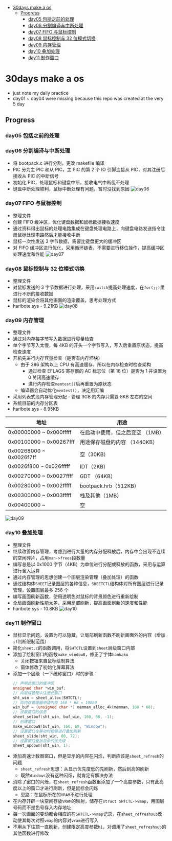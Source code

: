 <!-- vim-markdown-toc GFM -->

* [30days make a os](#30days-make-a-os)
	* [Progress](#progress)
		* [day05 包括之前的处理](#day05-包括之前的处理)
		* [day06 分割编译与中断处理](#day06-分割编译与中断处理)
		* [day07 FIFO 与鼠标控制](#day07-fifo-与鼠标控制)
		* [day08 鼠标控制与 32 位模式切换](#day08-鼠标控制与-32-位模式切换)
		* [day09 内存管理](#day09-内存管理)
		* [day10 叠加处理](#day10-叠加处理)
		* [day11 制作窗口](#day11-制作窗口)

<!-- vim-markdown-toc -->

# 30days make a os
- just note my daily practice
- day01 ~ day04 were missing because this repo was created at the very 5 day

## Progress
### day05 包括之前的处理
### day06 分割编译与中断处理
- 将 bootpack.c 进行分割，更改 makefile 编译
- PIC 分为主 PIC 和从 PIC，主 PIC 的第 2 个 IO 引脚连接从 PIC，对其注册后接收从 PIC 的中断信号
- 初始化 PIC，处理鼠标和键盘中断，接收电气中断但不处理
- 键盘中断处理顺利，鼠标中断处理有问题，暂时没找到原因
![day06](./day06/6.png)
### day07 FIFO 与鼠标控制
- 整理文件
- 创建 FIFO 缓冲区，优化键盘数据和鼠标数据接收速度
- 通过资料得出鼠标的处理电路集成在键盘处理电路上，向键盘电路发送指令注册鼠标处理电路然后才能接收中断
- 鼠标一次性发送 3 字节数据，需要比键盘更大的缓冲区
- 对 FIFO 缓冲区进行优化，采用循环链表，不需要进行移位操作，提高缓冲区处理速度和性能
![day07](./day07/7.png)
### day08 鼠标控制与 32 位模式切换
- 整理文件
- 对鼠标发送的 3 字节数据进行处理，采用`switch`提高处理速度，在`for(;;)`里进行不断的接收数据
- 鼠标的渲染会将其他画面的渲染覆盖，思考处理方式
- haribote.sys - 9.21KB
![day08](./day08/8.png)
### day09 内存管理
- 整理文件
- 通过对内存每字节写入数据进行容量检查
- 单个字节写入太慢，每 4KB 的开头一个字节写入，写入后重置原状态，提高检查速度
- 开机先进行内存容量检查（是否有内存坏块）
	- 由于 386 架构以上 CPU 有高速缓存，所以在内存检查时检查架构
		- 通过检查 EFLAGS 寄存器的 AC 标志位（第 18 位）是否为 1 并设置为 0 关闭高速缓存
		- 进行内存检查`memtest()`后再重置为原状态
	- 编译器会自动优化`memtest()`，决定用汇编
- 采用列表式段内存管理分配 - 管理 3GB 的内存只需要 8KB 左右的空间
- 系统目前的内存分区表
- haribote.sys - 8.95KB

| 地址                    | 用途                             |
|-------------------------|----------------------------------|
| 0x00000000 ~ 0x000fffff | 在启动中使用，但之后变空 （1MB） |
| 0x00100000 ~ 0x00267fff | 用途保存磁盘的内容 （1440KB）    |
| 0x00268000 ~ 0x0026f7ff | 空（30KB）                       |
| 0x0026f800 ~ 0x026fffff | IDT（2KB）                       |
| 0x00270000 ~ 0x0027ffff | GDT （64KB）                     |
| 0x00280000 ~ 0x002fffff | bootpack.hrb（512KB）            |
| 0x00300000 ~ 0x003fffff | 栈及其他（1MB）                  |
| 0x00400000 ~            | 空                               |

![day09](./day09/9.png)
### day10 叠加处理
- 整理文件
- 继续改善内存管理，考虑到进行大量的内存分配释放后，内存中会出现不连续的空闲碎片，占用`man->frees`段数量
- 编写总是以 0x1000 字节（4KB）为单位进行分配或释放的函数，采用与运算进行舍入运算
- 通过内存管理的思想创建一个图层渲染管理（叠加处理）的函数
- 通过结构体`SHEET`记录图层的各种信息，`SHEETCTL`结构体对所有图层进行记录管理，设置图层最多 256 个
- 编写画面刷新函数，使用透明色对鼠标的背景颜色进行重新绘制
- 全局画面刷新性能太差，采用局部刷新，提高画面刷新的速度和性能
- haribote.sys - 10.8KB
![day10](./day10/10.png)

### day11 制作窗口
- 鼠标显示问题，设置为可以隐藏，让局部刷新函数不刷新画面外的内容（增加`if`判断限制范围）
- 简化`sheet.c`的函数调用，将`SHTCTL`设置到`sheet`层级窗口内部
- 添加了绘制窗口的函数`make_window8`，修正了字体`hankaku`
	- 关闭按钮来自鼠标绘制算法
	- 窗体修改了初始化屏幕算法
- 添加一个层级（一下统称窗口）时的步骤：
	```c
	// 声明此窗口的缓冲区
	unsigned char *win_buf;
	// 向层级管理中注册此窗口
	sht_win = sheet_alloc(SHTCTL);
	// 向内存管理器申请内存 160 * 68 = 10880
	win_buf = (unsigned char *) memman_alloc_4k(memman, 160 * 68);
	// 设置窗口的信息
	sheet_setbuf(sht_win, buf_win, 160, 68, -1);
	// 创建窗口
	make_window8(buf_win, 160, 68, "Window");
	// 设置窗口在移动时能够进行叠加刷新
	sheet_slide(sht_win, 80, 72);
	// 设置窗口叠加显示的优先级
	sheet_updown(sht_win, 1);
	```
- 添加高速计数器窗口，但是显示的内容在闪烁，判断应该是`sheet_refresh`的问题
	- `sheet_refresh`思想：从显示优先度低的先刷新，然后到高的刷新
	- 既然`Windows`没有这种闪烁，就肯定有解决办法
- 消除了窗口的闪烁，在`sheet_refresh`函数里添加了一个高度参数，只有此高度以上的窗口才进行刷新，但是鼠标会闪烁
	- 思路：在鼠标所在的`VRAM`不进行处理
- 在内存开辟一块空间存放`VRAM`的映射，储存在`struct SHTCTL->vmap`，用图层号码而不是色号存入内存地址
- 每一次画面的变动都会相应的在`SHTCTL->vmap`记录，在`sheet_refreshsub`改动使其每次对照`vmap`的内容对`vram`进行写入
- 不用从下往顶一直刷新，创建限定高度参数`h1`，对调用了`sheet_refreshsub`的其他函数进行修改
